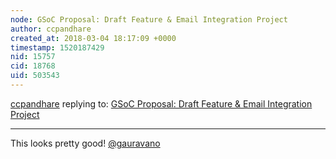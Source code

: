 ```yaml
---
node: GSoC Proposal: Draft Feature & Email Integration Project
author: ccpandhare
created_at: 2018-03-04 18:17:09 +0000
timestamp: 1520187429
nid: 15757
cid: 18768
uid: 503543
---
```




[ccpandhare](../profile/ccpandhare) replying to: [GSoC Proposal: Draft Feature & Email Integration Project](../notes/gauravano/02-18-2018/gsoc-proposal-email-integration-project)

----
This looks pretty good!
[@gauravano](/profile/gauravano)